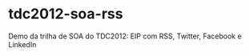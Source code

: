 tdc2012-soa-rss
===============

Demo da trilha de SOA do TDC2012: EIP com RSS, Twitter, Facebook e LinkedIn
